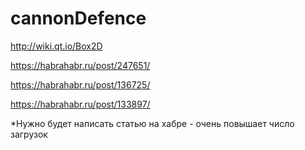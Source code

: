 # cannonDefence

http://wiki.qt.io/Box2D

https://habrahabr.ru/post/247651/

https://habrahabr.ru/post/136725/

https://habrahabr.ru/post/133897/

*Нужно будет написать статью на хабре - очень повышает число загрузок
